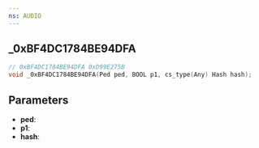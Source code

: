 ```yaml
---
ns: AUDIO
---
```

## _0xBF4DC1784BE94DFA

```c
// 0xBF4DC1784BE94DFA 0xD99E275B
void _0xBF4DC1784BE94DFA(Ped ped, BOOL p1, cs_type(Any) Hash hash);
```


## Parameters
* **ped**: 
* **p1**: 
* **hash**: 

